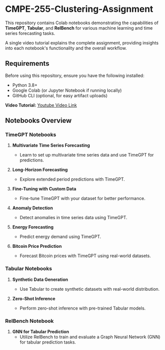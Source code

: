# CMPE-255-Clustering-Assignment

This repository contains Colab notebooks demonstrating the capabilities of **TimeGPT**, **Tabular**, and **RelBench** for various machine learning and time series forecasting tasks.  

A single video tutorial explains the complete assignment, providing insights into each notebook's functionality and the overall workflow.  

## Requirements  

Before using this repository, ensure you have the following installed:  
- Python 3.8+  
- Google Colab (or Jupyter Notebook if running locally)  
- GitHub CLI (optional, for easy artifact uploads)

**Video Tutorial:** [Youtube Video Link](https://youtu.be/0kDxVVFaPvg)  

## Notebooks Overview  

### TimeGPT Notebooks  
1. **Multivariate Time Series Forecasting**  
   - Learn to set up multivariate time series data and use TimeGPT for predictions.  

2. **Long-Horizon Forecasting**  
   - Explore extended period predictions with TimeGPT.  

3. **Fine-Tuning with Custom Data**  
   - Fine-tune TimeGPT with your dataset for better performance.  

4. **Anomaly Detection**  
   - Detect anomalies in time series data using TimeGPT.  

5. **Energy Forecasting**  
   - Predict energy demand using TimeGPT.  

6. **Bitcoin Price Prediction**  
   - Forecast Bitcoin prices with TimeGPT using real-world datasets.  

### Tabular Notebooks  
1. **Synthetic Data Generation**  
   - Use Tabular to create synthetic datasets with real-world distribution.  

2. **Zero-Shot Inference**  
   - Perform zero-shot inference with pre-trained Tabular models.  

### RelBench Notebook  
1. **GNN for Tabular Prediction**  
   - Utilize RelBench to train and evaluate a Graph Neural Network (GNN) for tabular prediction tasks.  
